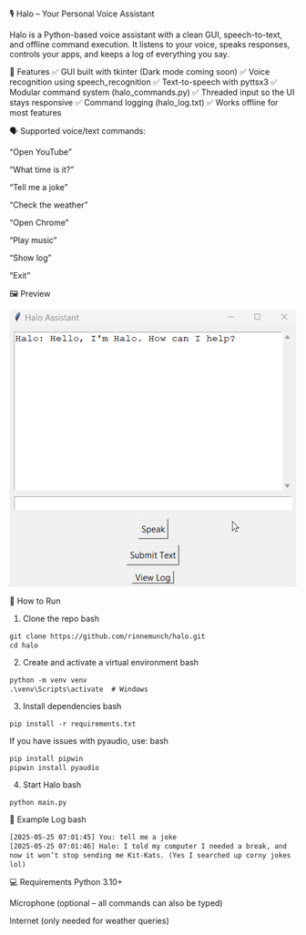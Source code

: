 🎙️ Halo – Your Personal Voice Assistant

Halo is a Python-based voice assistant with a clean GUI, speech-to-text, and offline command execution.
It listens to your voice, speaks responses, controls your apps, and keeps a log of everything you say.

🧠 Features
✅ GUI built with tkinter (Dark mode coming soon)
✅ Voice recognition using speech_recognition
✅ Text-to-speech with pyttsx3
✅ Modular command system (halo_commands.py)
✅ Threaded input so the UI stays responsive
✅ Command logging (halo_log.txt)
✅ Works offline for most features

🗣️ Supported voice/text commands:

“Open YouTube”

“What time is it?”

“Tell me a joke”

“Check the weather”

“Open Chrome”

“Play music”

“Show log”

“Exit”

🖼️ Preview

![Halo GUI in action](Gifs/animation.gif)

🚀 How to Run
1. Clone the repo
bash
````
git clone https://github.com/rinnemunch/halo.git
cd halo
````

2. Create and activate a virtual environment
bash 
````
python -m venv venv
.\venv\Scripts\activate  # Windows
````

3. Install dependencies
bash
````
pip install -r requirements.txt 
````

If you have issues with pyaudio, use:
bash 
````
pip install pipwin
pipwin install pyaudio
````

4. Start Halo
bash
````
python main.py
````
📂 Example Log
bash
````
[2025-05-25 07:01:45] You: tell me a joke
[2025-05-25 07:01:46] Halo: I told my computer I needed a break, and now it won’t stop sending me Kit-Kats. (Yes I searched up corny jokes lol)
````
💻 Requirements
Python 3.10+

Microphone (optional – all commands can also be typed)

Internet (only needed for weather queries)